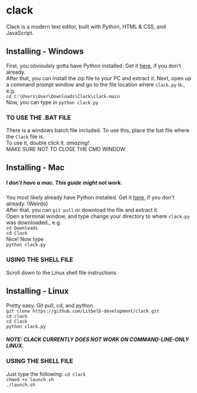 # clack  
Clack is a modern text editor, built with Python, HTML & CSS, and JavaScript.  
  
## Installing - Windows  
First, you obvioulsly gotta have Python installed. Get it [here](https://www.python.org/downloads/), if you don't already.  
After that, you can install the zip file to your PC and extract it.
Next, open up a command prompt window and go to the file location where `clack.py` is., e.g.  
`cd C:\Users\User\Downloads\Clack\clack-main`  
Now, you can type in `python clack.py`  
### TO USE THE .BAT FILE  
There is a windows batch file included. To use this, place the bat file where the `Clack` file is.  
To use it, double click it. *amazing!*  
MAKE SURE NOT TO CLOSE THE CMD WINDOW  
## Installing - Mac  
##### I don't have a mac. This guide might not work.
You most likely already have Python installed. Get it [here](https://www.python.org/downloads/), if you don't already. (Weirdo)  
After that, you can `git pull` or download the file and extract it.  
Open a terminal window, and type change your directory to where `clack.py` was downloaded., e.g.  
`cd Downloads`  
`cd Clack`  
Nice! Now type  
`python clack.py`  
### USING THE SHELL FILE  
Scroll down to the Linux shell file instructions  
## Installing - Linux  
Pretty easy. Git pull, cd, and python.  
`git clone https://github.com/Litbelb-development/clack.git`  
`cd clack`  
`cd Clack`  
`python clack.py`
##### NOTE: CLACK CURRENTLY DOES NOT WORK ON COMMAND-LINE-ONLY LINUX.
### USING THE SHELL FILE
Just type the following:
`cd clack`  
`chmod +x launch.sh`  
`./launch.sh`  
